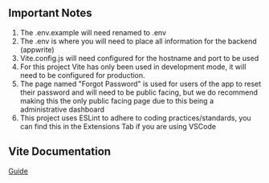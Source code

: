 ## Important Notes
1. The .env.example will need renamed to .env
2. The .env is where you will need to place all information for the backend (appwrite)
3. Vite.config.js will need configured for the hostname and port to be used
4. For this project Vite has only been used in development mode, it will need to be configured for production. 
5. The page named "Forgot Password" is used for users of the app to reset their password and will need to be public facing, but we do recommend making this the only public facing page due to this being a administrative dashboard
6. This project uses ESLint to adhere to coding practices/standards, you can find this in the Extensions Tab if you are using VSCode

## Vite Documentation
[Guide](https://vitejs.dev/guide/)
